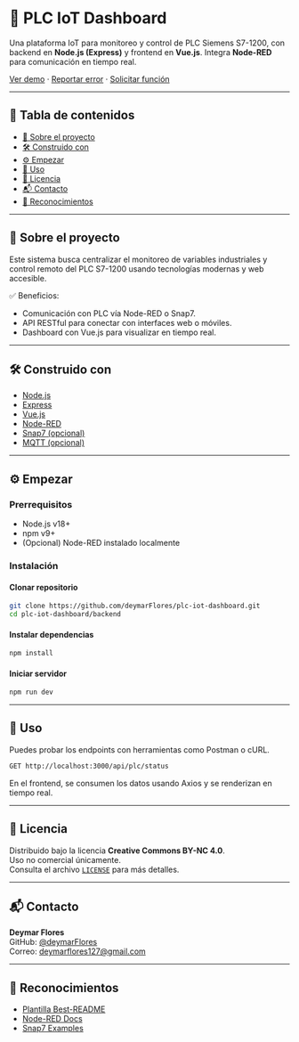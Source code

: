 # 🚀 PLC IoT Dashboard

Una plataforma IoT para monitoreo y control de PLC Siemens S7-1200, con backend en **Node.js (Express)** y frontend en **Vue.js**. Integra **Node-RED** para comunicación en tiempo real.

[Ver demo](#) · [Reportar error](#) · [Solicitar función](#)

---

## 📑 Tabla de contenidos

- [📌 Sobre el proyecto](#-sobre-el-proyecto)
- [🛠️ Construido con](#️-construido-con)
- [⚙️ Empezar](#️-empezar)
- [🧪 Uso](#-uso)
- [📝 Licencia](#-licencia)
- [📬 Contacto](#-contacto)
- [🙌 Reconocimientos](#-reconocimientos)

---

## 📌 Sobre el proyecto

Este sistema busca centralizar el monitoreo de variables industriales y control remoto del PLC S7-1200 usando tecnologías modernas y web accesible.

✅ Beneficios:
- Comunicación con PLC vía Node-RED o Snap7.
- API RESTful para conectar con interfaces web o móviles.
- Dashboard con Vue.js para visualizar en tiempo real.

---

## 🛠️ Construido con

- [Node.js](https://nodejs.org/)
- [Express](https://expressjs.com/)
- [Vue.js](https://vuejs.org/)
- [Node-RED](https://nodered.org/)
- [Snap7 (opcional)](http://snap7.sourceforge.net/)
- [MQTT (opcional)](https://mqtt.org/)

---

## ⚙️ Empezar

### Prerrequisitos

- Node.js v18+
- npm v9+
- (Opcional) Node-RED instalado localmente

### Instalación


#### Clonar repositorio
```bash
git clone https://github.com/deymarFlores/plc-iot-dashboard.git
cd plc-iot-dashboard/backend
```


#### Instalar dependencias
```bash
npm install
```


#### Iniciar servidor
```bash
npm run dev
```

---

## 🧪 Uso

Puedes probar los endpoints con herramientas como Postman o cURL.

```bash
GET http://localhost:3000/api/plc/status
```

En el frontend, se consumen los datos usando Axios y se renderizan en tiempo real.

---

## 📝 Licencia

Distribuido bajo la licencia **Creative Commons BY-NC 4.0**.  
Uso no comercial únicamente.  
Consulta el archivo [`LICENSE`](./LICENSE) para más detalles.

---

## 📬 Contacto

**Deymar Flores**  
GitHub: [@deymarFlores](https://github.com/deymarFlores)  
Correo: deymarflores127@gmail.com

---

## 🙌 Reconocimientos

- [Plantilla Best-README](https://github.com/othneildrew/Best-README-Template)
- [Node-RED Docs](https://nodered.org/docs/)
- [Snap7 Examples](https://github.com/mathiask88/node-snap7)
